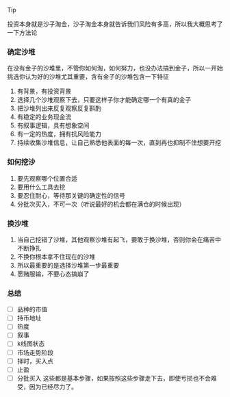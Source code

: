 > [!tip]
> 投资本身就是沙子淘金，沙子淘金本身就告诉我们风险有多高，所以我大概思考了一下方法论

### 确定沙堆
在没有金子的沙堆里，不管你如何淘，如何努力，也没办法搞到金子，所以一开始挑选你认为好的沙堆尤其重要，含有金子的沙堆包含一下特征

1. 有背景，有投资背景
2. 选择几个沙堆观察下去，只要这样子你才能确定哪一个有真的金子
3. 把沙堆列出来反复观察反复斟酌
4. 有稳定的业务现金流
5. 有叙事逻辑，具有想象空间
6. 有一定的热度，拥有抗风险能力
7. 持续收集沙堆信息，让自己熟悉他表面的每一次，直到再也抑制不住想要开挖
### 如何挖沙

1. 要先观察哪个位置合适
2. 要用什么工具去挖
3. 要忍住耐心，等待那关键的确定性的信号
4. 分批次买入，不可一次（听说最好的机会都在满仓的时候出现）
### 换沙堆

1. 当自己挖错了沙堆，其他观察沙堆有起飞，要敢于换沙堆，否则你会在痛苦中不断挣扎
2. 不换你根本拿不住现在的沙堆
3. 所以最重要的是选择沙堆第一步最重要
4. 愿赌服输，不要心态搞崩了
### 总结

- [ ] 品种的市值
- [ ] 持币地址
- [ ] 热度
- [ ] 叙事
- [ ] k线图状态
- [ ] 市场走势阶段
- [ ] 择时，买入点
- [ ] 止盈
- [ ] 分批买入
这些都是基本步骤，如果按照这些步骤走下去，即使亏损也不会难受，因为已经尽力了。
